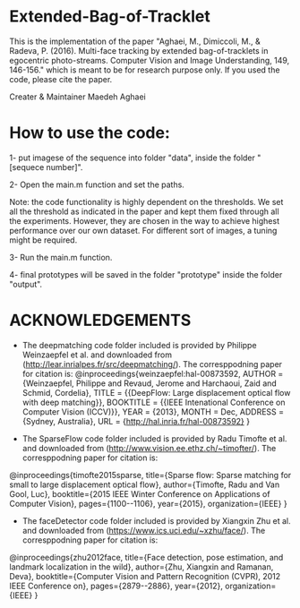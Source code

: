 # Extended-Bag-of-Tracklet

This is the implementation of the paper "Aghaei, M., Dimiccoli, M., & Radeva, P. (2016). Multi-face tracking by extended bag-of-tracklets in egocentric photo-streams. Computer Vision and Image Understanding, 149, 146-156." which is meant to be for research purpose only. If you used the code, please cite the paper. 

Creater & Maintainer
Maedeh Aghaei

# How to use the code:

1- put imagese of the sequence into folder "data", inside the folder "[sequece number]".

2- Open the main.m function and set the paths.

Note: the code functionality is highly dependent on the thresholds. We set all the threshold as indicated in the paper and kept them fixed through all the experiments. However, they are chosen in the way to achieve highest performance over our own dataset. For different sort of images, a tuning might be required.

3- Run the main.m function.

4- final prototypes will be saved in the folder "prototype" inside the folder "output".


# ACKNOWLEDGEMENTS
* The deepmatching code folder included is provided by Philippe Weinzaepfel et al. and downloaded from (http://lear.inrialpes.fr/src/deepmatching/). The corresppodning paper for citation is:
@inproceedings{weinzaepfel:hal-00873592,
  AUTHOR = {Weinzaepfel, Philippe and Revaud, Jerome and Harchaoui, Zaid and Schmid, Cordelia},
  TITLE = {{DeepFlow: Large displacement optical flow with deep matching}},
  BOOKTITLE = {{IEEE Intenational Conference on Computer Vision (ICCV)}},
  YEAR = {2013},
  MONTH = Dec,
  ADDRESS = {Sydney, Australia},
  URL = {http://hal.inria.fr/hal-00873592}
}

* The SparseFlow code folder included is provided by Radu Timofte et al. and downloaded from (http://www.vision.ee.ethz.ch/~timofter/). The corresppodning paper for citation is:

@inproceedings{timofte2015sparse,
  title={Sparse flow: Sparse matching for small to large displacement optical flow},
  author={Timofte, Radu and Van Gool, Luc},
  booktitle={2015 IEEE Winter Conference on Applications of Computer Vision},
  pages={1100--1106},
  year={2015},
  organization={IEEE}
}

* The faceDetector code folder included is provided by Xiangxin Zhu et al. and downloaded from (https://www.ics.uci.edu/~xzhu/face/). The corresppodning paper for citation is:

@inproceedings{zhu2012face,
  title={Face detection, pose estimation, and landmark localization in the wild},
  author={Zhu, Xiangxin and Ramanan, Deva},
  booktitle={Computer Vision and Pattern Recognition (CVPR), 2012 IEEE Conference on},
  pages={2879--2886},
  year={2012},
  organization={IEEE}
}
  
